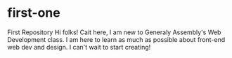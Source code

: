 # first-one
First Repository
Hi folks!
Cait here, I am new to Generaly Assembly's Web Development class. I am here to learn as much as possible about front-end web dev and design. I can't wait to start creating! 
